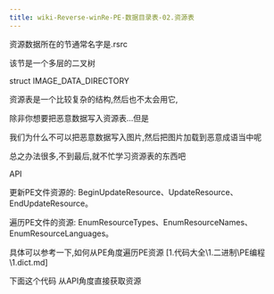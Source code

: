 ```yaml
---
title: wiki-Reverse-winRe-PE-数据目录表-02.资源表
---
```



资源数据所在的节通常名字是.rsrc

该节是一个多层的二叉树

struct IMAGE_DATA_DIRECTORY

资源表是一个比较复杂的结构,然后也不太会用它,

除非你想要把恶意数据写入资源表...但是



我们为什么不可以把恶意数据写入图片,然后把图片加载到恶意成语当中呢

总之办法很多,不到最后,就不忙学习资源表的东西吧

API

更新PE文件资源的: BeginUpdateResource、UpdateResource、EndUpdateResource。

遍历PE文件的资源: EnumResourceTypes、EnumResourceNames、EnumResourceLanguages。



具体可以参考一下,如何从PE角度遍历PE资源 [1.代码大全\1.二进制\PE编程\1.dict.md]

下面这个代码 从API角度直接获取资源

